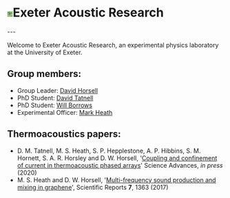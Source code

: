 <h1><img src="assets/img/ear_logo.png" width="2.6%">Exeter Acoustic Research</h1>
---

Welcome to Exeter Acoustic Research, an experimental physics laboratory at the University of Exeter.

## Group members:
- Group Leader: [David Horsell](http://emps.exeter.ac.uk/physics-astronomy/staff/dwhorsel)
- PhD Student: [David Tatnell](https://emps.exeter.ac.uk/physics-astronomy/staff/dt356)
- PhD Student: [Will Borrows](http://emps.exeter.ac.uk/physics-astronomy/staff/wb258)
- Experimental Officer: [Mark Heath](https://emps.exeter.ac.uk/physics-astronomy/staff/mh436)

## Thermoacoustics papers:
- D. M. Tatnell, M. S. Heath, S. P. Hepplestone, A. P. Hibbins, S. M. Hornett, S. A. R. Horsley and D. W. Horsell, '[Coupling and confinement of current in thermoacoustic phased arrays](https://doi.org/10.1126/sciadv.abb2752)' Science Advances, *in press* (2020)
- M. S. Heath and D. W. Horsell, '[Multi-frequency sound production and mixing in graphene](https://doi.org/10.1038/s41598-017-01467-z)', Scientific Reports **7**, 1363 (2017)
